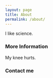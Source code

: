 ```yaml
---
layout: page
title: About
permalink: /about/
---
```


I like science.

### More Information

My knee hurts.

### Contact me

